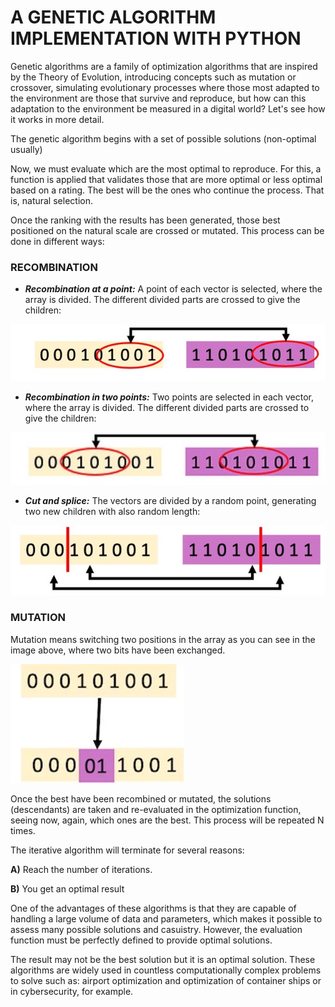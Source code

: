 # A GENETIC ALGORITHM IMPLEMENTATION WITH PYTHON

Genetic algorithms are a family of optimization algorithms that are inspired by the Theory of Evolution, introducing concepts such as mutation or crossover, simulating evolutionary processes where those most adapted to the environment are those that survive and reproduce, but how can this adaptation to the environment be measured in a digital world? Let's see how it works in more detail.

The genetic algorithm begins with a set of possible solutions (non-optimal usually)

Now, we must evaluate which are the most optimal to reproduce. For this, a function is applied that validates those that are more optimal or less optimal based on a rating. The best will be the ones who continue the process. That is, natural selection.

Once the ranking with the results has been generated, those best positioned on the natural scale are crossed or mutated. This process can be done in different ways:

### RECOMBINATION

-	***Recombination at a point:*** A point of each vector is selected, where the array is divided. The different divided parts are crossed to give the children:

 ![alt text](https://github.com/qgvidal/geneticAlgorithms/blob/main/images/ga1.jpg)

-	***Recombination in two points:*** Two points are selected in each vector, where the array is divided. The different divided parts are crossed to give the children:

 ![alt text](https://github.com/qgvidal/geneticAlgorithms/blob/main/images/ga2.jpg)

-	***Cut and splice:*** The vectors are divided by a random point, generating two new children with also random length:

 ![alt text](https://github.com/qgvidal/geneticAlgorithms/blob/main/images/ga3.jpg) 

### MUTATION

Mutation means switching two positions in the array as you can see in the image above, where two bits have been exchanged.

 ![alt text](https://github.com/qgvidal/geneticAlgorithms/blob/main/images/ga4.jpg)  

Once the best have been recombined or mutated, the solutions (descendants) are taken and re-evaluated in the optimization function, seeing now, again, which ones are the best. This process will be repeated N times.

The iterative algorithm will terminate for several reasons:

**A)**	Reach the number of iterations.

**B)**	You get an optimal result

One of the advantages of these algorithms is that they are capable of handling a large volume of data and parameters, which makes it possible to assess many possible solutions and casuistry. However, the evaluation function must be perfectly defined to provide optimal solutions.

The result may not be the best solution but it is an optimal solution. These algorithms are widely used in countless computationally complex problems to solve such as: airport optimization and optimization of container ships or in cybersecurity, for example.

